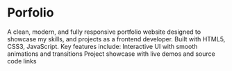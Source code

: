 # Porfolio
A clean, modern, and fully responsive portfolio website designed to showcase my skills, and projects as a frontend developer. Built with HTML5, CSS3, JavaScript. Key features include: Interactive UI with smooth animations and transitions Project showcase with live demos and source code links
